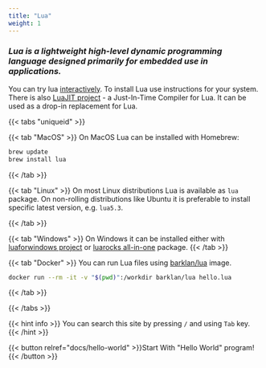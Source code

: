 ```yaml
---
title: "Lua"
weight: 1
---
```


### *Lua is a lightweight high-level dynamic programming language designed primarily for embedded use in applications.*

You can try lua [interactively](https://www.lua.org/cgi-bin/demo). To install Lua use instructions for your system.
There is also [LuaJIT project](https://luajit.org/) - a Just-In-Time Compiler for Lua.
It can be used as a drop-in replacement for Lua.

{{< tabs "uniqueid" >}}

{{< tab "MacOS" >}}
On MacOS Lua can be installed with Homebrew:

```bash
brew update
brew install lua
```

{{< /tab >}}

{{< tab "Linux" >}}
On most Linux distributions Lua is available as `lua` package.
On non-rolling distributions like Ubuntu it is preferable to
install specific latest version, e.g. `lua5.3`.

{{< /tab >}}

{{< tab "Windows" >}}
On Windows it can be installed either with
[luaforwindows project](https://github.com/rjpcomputing/luaforwindows/releases) or
[luarocks all-in-one](https://github.com/luarocks/luarocks/wiki/Installation-instructions-for-Windows)
package.
{{< /tab >}}

{{< tab "Docker" >}}
You can run Lua files using [barklan/lua](https://hub.docker.com/repository/docker/barklan/lua) image.

```bash
docker run --rm -it -v "$(pwd)":/workdir barklan/lua hello.lua
```

{{< /tab >}}

{{< /tabs >}}

{{< hint info >}}
You can search this site by pressing `/` and using `Tab` key.
{{< /hint >}}

{{< button relref="docs/hello-world"  >}}Start With "Hello World" program!{{< /button >}}
